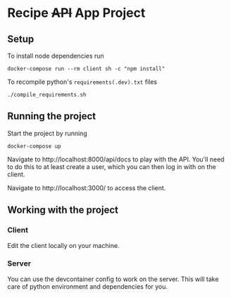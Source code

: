 # Recipe ~~API~~ App Project

## Setup

To install node dependencies run

```
docker-compose run --rm client sh -c "npm install"
```

To recompile python's `requirements(.dev).txt` files

```
./compile_requirements.sh
```

## Running the project

Start the project by running

```
docker-compose up
```

Navigate to http://localhost:8000/api/docs to play with the API. You'll need to do this to at least create a user, which you can then log in with on the client.

Navigate to http://localhost:3000/ to access the client.

## Working with the project

### Client

Edit the client locally on your machine.

### Server

You can use the devcontainer config to work on the server. This will take care of python environment and dependencies for you.
